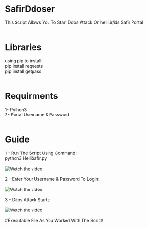 # SafirDdoser
This Script Allows You To Start Ddos Attack On helli.ir/ids Safir Portal
<br><br>
# Libraries
using pip to install:
<br>
pip install requests
<br>
pip install getpass
<br><br>
# Requirments
1- Python3
<br>
2- Portal Username & Password
<br><br>
# Guide
1 - Run The Script Using Command:
<br>
python3 HelliSafir.py
<br><br>
![Watch the video](http://s13.picofile.com/file/8399367200/shot1.png)
<br><br>
2 - Enter Your Username & Password To Login:
<br><br>
![Watch the video](http://s13.picofile.com/file/8399367300/shot2.png)
<br><br>
3 - Ddos Attack Starts:
<br><br>
![Watch the video](http://s13.picofile.com/file/8399367392/shot3.png)
<br><br>
#Executable File
As You Worked With The Script!
